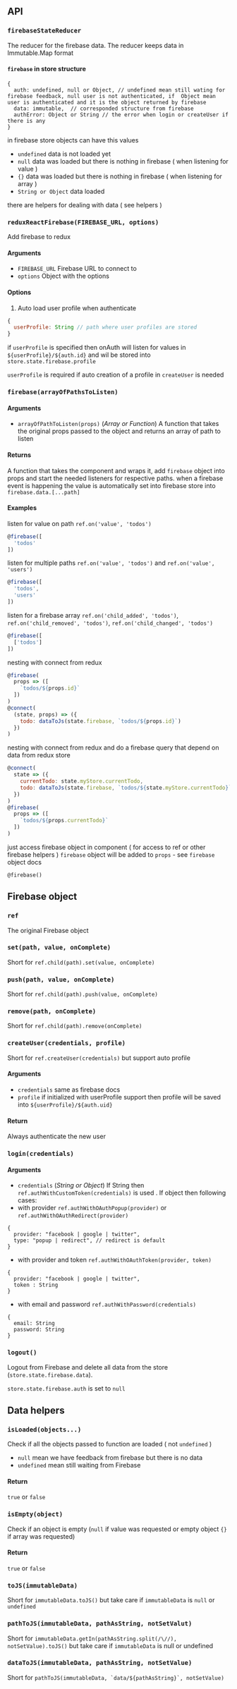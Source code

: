 ## API

### `firebaseStateReducer`
The reducer for the firebase data.
The reducer keeps data  in Immutable.Map format

#### `firebase` in store structure
```
{
  auth: undefined, null or Object, // undefined mean still wating for firebase feedback, null user is not authenticated, if  Object mean user is authenticated and it is the object returned by firebase
  data: immutable,  // corresponded structure from firebase
  authError: Object or String // the error when login or createUser if there is any
}
```

in firebase store objects can have this values
- `undefined` data is not loaded yet
- `null` data was loaded but there is nothing in firebase ( when listening for value )
- `{}` data was loaded but there is nothing in firebase ( when listening for array )
- `String or Object` data loaded

there are helpers for dealing with data ( see helpers )

### `reduxReactFirebase(FIREBASE_URL, options)`
Add firebase to redux

#### Arguments
- `FIREBASE_URL` Firebase URL to connect to
- `options` Object with the options

#### Options
1. Auto load user profile when authenticate
```javascript
{
  userProfile: String // path where user profiles are stored
}
```
if `userProfile` is specified then onAuth will listen for values in `${userProfile}/${auth.id}` and wil be stored into `store.state.firebase.profile`

`userProfile` is required if auto creation of a profile in `createUser` is needed

### `firebase(arrayOfPathsToListen)`

#### Arguments
- `arrayOfPathToListen(props)` (*Array or Function*) A function that takes the original props passed to the object and returns an array of path to listen

#### Returns
A function that takes the component and wraps it, add `firebase` object into props and start the needed listeners for respective paths. when a firebase event is happening the value is automatically set into firebase store into `firebase.data.[...path]`

#### Examples

listen for value on path  `ref.on('value', 'todos')`
```javascript
@firebase([
  'todos'
])
```

listen for multiple paths `ref.on('value', 'todos')` and `ref.on('value', 'users')`
```javascript
@firebase([
  'todos',
  'users'
])
```

listen for a firebase array `ref.on('child_added', 'todos')`, `ref.on('child_removed', 'todos')`, `ref.on('child_changed', 'todos')`
```javascript
@firebase([
  ['todos']
])
```

nesting with connect from redux
```javascript
@firebase(
  props => ([
    `todos/${props.id}`
  ])
)
@connect(
  (state, props) => ({
    todo: dataToJs(state.firebase, `todos/${props.id}`)
  })
)
```

nesting with connect from redux and do a firebase query that depend on data from redux store
```javascript
@connect(
  state => ({
    currentTodo: state.myStore.currentTodo,
    todo: dataToJs(state.firebase, `todos/${state.myStore.currentTodo}`)
  })
)
@firebase(
  props => ([
    `todos/${props.currentTodo}`
  ])
)
```

just access firebase object in component ( for access to ref or other  firebase helpers )
`firebase` object will be added to `props` - see `firebase` object docs
```
@firebase()
```

## Firebase object

### `ref`
The original Firebase object

### `set(path, value, onComplete)`
Short for `ref.child(path).set(value, onComplete)`

### `push(path, value, onComplete)`
Short for `ref.child(path).push(value, onComplete)`

### `remove(path, onComplete)`
Short for `ref.child(path).remove(onComplete)`

### `createUser(credentials, profile)`
Short for `ref.createUser(credentials)` but support auto profile

#### Arguments
- `credentials` same as firebase docs
- `profile` if initialized with userProfile support then profile will be saved into `${userProfile}/${auth.uid}`

#### Return
Always authenticate the new user

### `login(credentials)`

#### Arguments
- `credentials` (*String or Object*) If String then `ref.authWithCustomToken(credentials)` is used . If object then following cases:
- with provider `ref.authWithOAuthPopup(provider)` or `ref.authWithOAuthRedirect(provider)`
```
{
  provider: "facebook | google | twitter",
  type: "popup | redirect", // redirect is default
}
```
- with provider and token `ref.authWithOAuthToken(provider, token)`
```
{
  provider: "facebook | google | twitter",
  token : String
}
```
- with email and password `ref.authWithPassword(credentials)`
```
{
  email: String
  password: String
}
```

### `logout()`
Logout from Firebase and delete all data from the store (`store.state.firebase.data`).

`store.state.firebase.auth` is set to `null`

## Data helpers

### `isLoaded(objects...)`
Check if all the objects passed to function are loaded ( not `undefined` )
- `null` mean we have feedback from firebase but there is no data
- `undefined` mean still waiting from Firebase

#### Return
`true` or `false`

### `isEmpty(object)`
Check if an object is empty (`null` if value was requested or empty object `{}` if array was requested)

#### Return
`true` or `false`

### `toJS(immutableData)`
Short for `immutableData.toJS()` but take care if `immutableData` is `null` or `undefined`

### `pathToJS(immutableData, pathAsString, notSetValut)`
Short for `immutableData.getIn(pathAsString.split(/\//), notSetValue).toJS()` but take care if `immutableData` is null or undefined

### `dataToJS(immutableData, pathAsString, notSetValue)`
Short for ``pathToJS(immutableData, `data/${pathAsString}`, notSetValue)``
